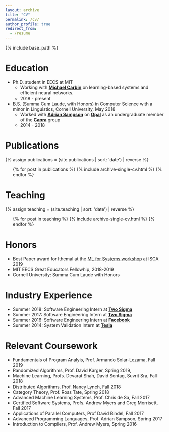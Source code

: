 ```yaml
---
layout: archive
title: "CV"
permalink: /cv/
author_profile: true
redirect_from:
  - /resume
---
```


{% include base_path %}

Education
======
* Ph.D. student in EECS at MIT
  * Working with **[Michael Carbin](https://people.csail.mit.edu/mcarbin)** on learning-based systems and efficient neural networks.
  * 2018 - present
* B.S. (Summa Cum Laude, with Honors) in Computer Science with a minor in Linguistics, Cornell University, May 2018
  * Worked with **[Adrian Sampson](http://adriansampson.net)** on **[Opal](https://capra.cs.cornell.edu/research/opal/)** as an undergraduate member of the **[Capra](https://capra.cs.cornell.edu)** group
  * 2014 - 2018

Publications
======
  {% assign publications = (site.publications | sort: 'date') | reverse %}
  <ul>
  {% for post in publications %}
    {% include archive-single-cv.html %}
  {% endfor %}
  </ul>

Teaching
======
  {% assign teaching = (site.teaching | sort: 'date') | reverse %}
  <ul>
  {% for post in teaching %}
    {% include archive-single-cv.html %}
  {% endfor %}
  </ul>

Honors
======
* Best Paper award for Ithemal at the [ML for Systems workshop](http://mlforsystems.org) at ISCA 2019
* MIT EECS Great Educators Fellowhip, 2018-2019
* Cornell University: Summa Cum Laude with Honors

Industry Experience
======
* Summer 2018: Software Engineering Intern at **[Two Sigma](https://www.twosigma.com)**
* Summer 2017: Software Engineering Intern at **[Two Sigma](https://www.twosigma.com)**
* Summer 2016: Software Engineering Intern at **[Facebook](https://www.facebook.com)**
* Summer 2014: System Validation Intern at **[Tesla](https://www.tesla.com)**

Relevant Coursework
======
* Fundamentals of Program Analyis, Prof. Armando Solar-Lezama, Fall 2019
* Randomized Algorithms, Prof. David Karger, Spring 2019,
* Machine Learning, Profs. Devarat Shah, David Sontag, Suvrit Sra, Fall 2018
* Distributed Algorithms, Prof. Nancy Lynch, Fall 2018
* Category Theory, Prof. Ross Tate, Spring 2018
* Advanced Machine Learning Systems, Prof. Chris de Sa, Fall 2017
* Certified Software Systems, Profs. Andrew Myers and Greg Morrisett, Fall 2017
* Applications of Parallel Computers, Prof David Bindel, Fall 2017
* Advanced Programming Languages, Prof. Adrian Sampson, Spring 2017
* Introduction to Compilers, Prof. Andrew Myers, Spring 2016
